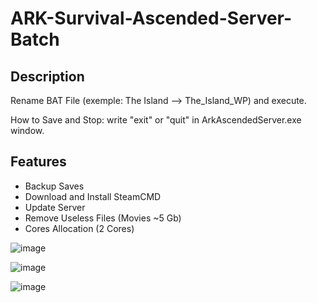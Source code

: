 # ARK-Survival-Ascended-Server-Batch

## Description

Rename BAT File (exemple: The Island --> The_Island_WP) and execute.

How to Save and Stop: write "exit" or "quit" in ArkAscendedServer.exe window.

## Features

- Backup Saves
- Download and Install SteamCMD
- Update Server
- Remove Useless Files (Movies ~5 Gb)
- Cores Allocation (2 Cores)

![image](https://github.com/Naarin/ARK-Survival-Ascended-Server-Batch/assets/30729156/e0f47a35-6971-4587-892f-34daa0498dc8)

![image](https://github.com/Naarin/ARK-Survival-Ascended-Server-Batch/assets/30729156/e0424513-3af6-42c2-85a8-92cefe7d9a06)

![image](https://github.com/Naarin/ARK-Survival-Ascended-Server-Batch/assets/30729156/57a82cc3-3e47-4344-8655-71744666eeba)

